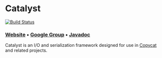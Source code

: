 # Catalyst

[![Build Status](https://travis-ci.org/atomix/catalyst.png)](https://travis-ci.org/atomix/catalyst)

### [Website][Website] • [Google Group][Google group] • [Javadoc][Javadoc]

Catalyst is an I/O and serialization framework designed for use in [Copycat](http://github.com/atomix/copycat)
and related projects.

[Website]: http://atomix.io/user-manual/io-serialization/
[Google group]: https://groups.google.com/forum/#!forum/copycat
[Javadoc]: http://atomix.github.io/catalyst/api/1.0.0-rc1/
